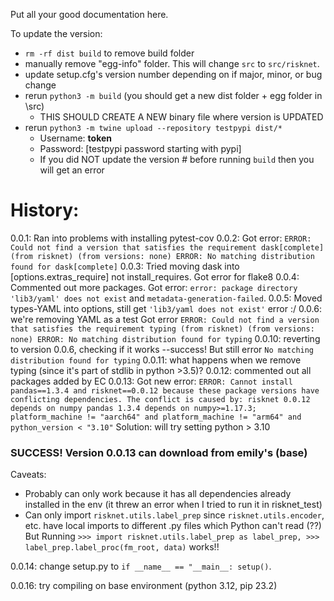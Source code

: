 Put all your good documentation here. 

To update the version:
- `rm -rf dist build` to remove build folder
- manually remove "egg-info" folder. This will change `src` to `src/risknet`.
- update setup.cfg's version number depending on if major, minor, or bug change
- rerun `python3 -m build` (you should get a new dist folder + egg folder in \src)
   - THIS SHOULD CREATE A NEW binary file where version is UPDATED
- rerun `python3 -m twine upload --repository testpypi dist/*`
   - Username: __token__
   - Password: [testpypi password starting with pypi]
   - If you did NOT update the version # before running `build` then you will get an error


# History:
0.0.1: Ran into problems with installing pytest-cov
0.0.2: Got error:
`ERROR: Could not find a version that satisfies the requirement dask[complete] (from risknet) (from versions: none) ERROR: No matching distribution found for dask[complete]`
0.0.3: Tried moving dask into [options.extras_require] not install_requires. Got error for flake8
0.0.4: Commented out more packages.
Got error: `error: package directory 'lib3/yaml' does not exist` and `metadata-generation-failed`.
0.0.5: Moved types-YAML into options, still get `'lib3/yaml does not exist'` error :/
0.0.6: we're removing YAML as a test
Got error `ERROR: Could not find a version that satisfies the requirement typing (from risknet) (from versions: none) ERROR: No matching distribution found for typing`
0.0.10: reverting to version 0.0.6, checking if it works --success! But still error `No matching distribution found for typing`
0.0.11: what happens when we remove typing (since it's part of stdlib in python >3.5)?
0.0.12: commented out all packages added by EC
0.0.13: Got new error:
`ERROR: Cannot install pandas==1.3.4 and risknet==0.0.12 because these package versions have conflicting dependencies.
The conflict is caused by:
    risknet 0.0.12 depends on numpy
    pandas 1.3.4 depends on numpy>=1.17.3; platform_machine != "aarch64" and platform_machine != "arm64" and python_version < "3.10"`
Solution: will try setting python > 3.10
### SUCCESS! Version 0.0.13 can download from emily's (base)
Caveats:
- Probably can only work because it has all dependencies already installed in the env (it threw an error when I tried to run it in risknet_test)
- Can only import `risknet.utils.label_prep` since `risknet.utils.encoder`, etc. have local imports to different .py files which Python can't read (??)
But Running `>>> import risknet.utils.label_prep as label_prep, >>> label_prep.label_proc(fm_root, data)` works!!

0.0.14: change setup.py to `if __name__ == "__main__: setup()`.

0.0.16: try compiling on base environment (python 3.12, pip 23.2)